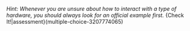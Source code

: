 _Hint: Whenever you are unsure about how to interact with a type of hardware, you should always look for an official example first._
{Check It!|assessment}(multiple-choice-3207774065)
